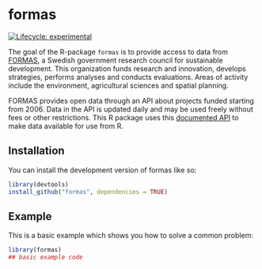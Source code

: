 
<!-- README.md is generated from README.Rmd. Please edit that file -->

# formas

<!-- badges: start -->

[![Lifecycle:
experimental](https://img.shields.io/badge/lifecycle-experimental-orange.svg)](https://lifecycle.r-lib.org/articles/stages.html#experimental)
<!-- badges: end -->

The goal of the R-package `formas` is to provide access to data from
[FORMAS](https://formas.se/en/start-page.html), a Swedish government
research council for sustainable development. This organization funds
research and innovation, develops strategies, performs analyses and
conducts evaluations. Areas of activity include the environment,
agricultural sciences and spatial planning.

FORMAS provides open data through an API about projects funded starting
from 2006. Data in the API is updated daily and may be used freely
without fees or other restrictions. This R package uses this [documented
API](https://formas.se/en/start-page/about-formas/what-we-do/open-data---api-containing-information-on-funded-projects/documentation-for-api-containing-information-on-funded-projects.html)
to make data available for use from R.

## Installation

You can install the development version of formas like so:

``` r
library(devtools)
install_github("formas", dependencies = TRUE)
```

## Example

This is a basic example which shows you how to solve a common problem:

``` r
library(formas)
## basic example code
```
